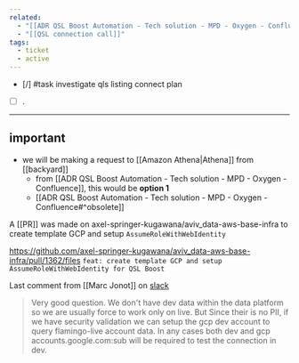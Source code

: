```yaml
---
related:
  - "[[ADR QSL Boost Automation - Tech solution - MPD - Oxygen - Confluence]]"
  - "[[QSL connection call]]"
tags:
  - ticket
  - active
---
```

- [/] #task investigate qls listing connect plan
- [ ] .
---

## important

- we will be making a request to [[Amazon Athena|Athena]] from [[backyard]]
	- from [[ADR QSL Boost Automation - Tech solution - MPD - Oxygen - Confluence]], this would be **option 1**
	- [[ADR QSL Boost Automation - Tech solution - MPD - Oxygen - Confluence#^obsolete]]

A [[PR]] was made on axel-springer-kugawana/aviv_data-aws-base-infra to create template GCP and 
setup `AssumeRoleWithWebIdentity`

https://github.com/axel-springer-kugawana/aviv_data-aws-base-infra/pull/1362/files
`feat: create template GCP and setup AssumeRoleWithWebIdentity for QSL Boost`

Last comment from [[Marc Jonot]] on [slack](https://kugawana.slack.com/archives/C033EHCJQCQ/p1734007964623049?thread_ts=1733995431.566279&cid=C033EHCJQCQ)
> Very good question. We don't have dev data within the data platform so we are usually force to work only on live. But Since their is no PII, if we have security validation we can setup the gcp dev account to query flamingo-live account data. In any cases both dev and gcp accounts.google.com:sub will be required to test the connection in dev.

